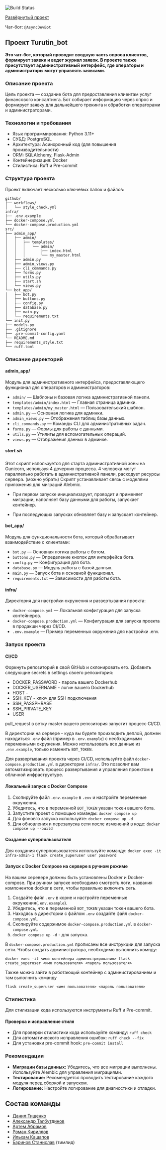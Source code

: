 ![Build Status](https://github.com/Studio-Yandex-Practicum/Turutin_bot_team_2/actions/workflows/main.yml/badge.svg)

[Развёрнутый проект](https://turutin-team2.rsateam.ru)

Чат-бот: `@AsyncDevBot`

## Проект Turutin_bot

**Это чат-бот, который проводит вводную часть опроса клиентов, формирует заявки и ведет журнал заявок. В проекте также присутствует административный интерфейс, где операторы и администраторы могут управлять заявками.**

### Описание проекта

Цель проекта — создание бота для предоставления клиентам услуг финансового консалтинга. Бот собирает информацию через опрос и формирует заявку для дальнейшего трекинга и обработки операторами и администраторами.

### Технологии и требования

* Язык программирования: Python 3.11+
* СУБД: PostgreSQL
* Архитектура: Асинхронный код (для повышения производительности)
* ORM: SQLAlchemy, Flask-Admin
* Контейнеризация: Docker
* Стилистика: Ruff и Pre-commit

### Структура проекта

Проект включает несколько ключевых папок и файлов:

```
github/
├── workflows/
│   └── style_check.yml
infra/
├── .env.example
├── docker-compose.yml
└── docker-compose.production.yml
src/
├── admin_app/
│   ├── admin/
│   │   ├── templates/
│   │   │   └── admin/
│   │   │       ├── index.html
│   │   │       └── my_master.html
│   ├── admin.py
│   ├── admin_views.py
│   ├── cli_commands.py
│   ├── forms.py
│   ├── utils.py
│   ├── start.sh
│   └── views.py
└── bot_app/
│   ├── bot.py
│   ├── buttons.py
│   ├── config.py
│   ├── database.py
│   ├── main.py
│   └── requirements.txt
└── init.py
├── models.py
├── .gitignore
├── .pre-commit-config.yaml
└── README.md
├── requirements_style.txt
└── ruff.toml
```

### Описание директорий

#### admin_app/

Модуль для административного интерфейса, предоставляющего функционал для операторов и администраторов:

* `admin/` — Шаблоны и базовая логика административной панели.
* `templates/admin/index.html` — Главная страница админки.
* `templates/admin/my_master.html` — Пользовательский шаблон.
* `admin.py` — Основная логика для админки.
* `admin_views.py` — Отображения таблиц базы данных.
* `cli_commands.py` — Команды CLI для административных задач.
* `forms.py` — Формы для работы с данными.
* `utils.py` — Утилиты для вспомогательных операций.
* `views.py` — Отображения данных в админке.

##### start.sh
Этот скрипт изпользуется для старта административной зоны на Gunicorn,
используя 4 дочерних процесса. 4 человека могут параллельно работать в административной панели, расходует ресурсы сервера. (можно убрать)
Скрипт устанавливает связь с моделями приложения для миграций Alebmic.

* При первом запуске инициализарует, проводит и применяет миграции, наполняет базу данными для работы, запускает контейнер.

* При последующих запусках обновляет базу и запускает контейнер.

#### bot_app/

Модуль для функциональности бота, который обрабатывает взаимодействие с клиентами:

* `bot.py` — Основная логика работы с ботом.
* `buttons.py` — Определение кнопок для интерфейса бота.
* `config.py` — Конфигурация для бота.
* `database.py` — Модуль работы с базой данных.
* `main.py` — Запуск бота и основной функционал.
* `requirements.txt` — Зависимости для работы бота.

#### infra/

Директория для настройки окружения и развертывания проекта:

* `docker-compose.yml` — Локальная конфигурация для запуска контейнеров.
* `docker-compose.production.yml` — Конфигурация для запуска проекта в продакшн через CI/CD.
* `.env.example` — Пример переменных окружения для настройки .env.

### Запуск проекта

#### CI/CD
Форкнуть репозиторий в свой GitHub и склонировать его.
Добавить следующие secrets в settings своего репозитория:
 - DOCKER_PASSWORD - пароль вашего Dockerhub
 - DOCKER_USERNAME - логин вашего Dockerhub
 - HOST - 
 - SSH_KEY - ключ для SSH подключения
 - SSH_PASSPHRASE
 - SSH_PRIVATE_KEY
 - USER

pull_request в ветку master вашего репозитория запустит процесс CI/CD.

В директории на сервере - куда вы будете проихводить деплой, должен находиться `.env` файл (пример в `.env.example`) с необходимыми переменными окружения.
Можно использовать все данные из `.env.example`, только изменить `BOT_TOKEN`.

Для развертывания проекта через CI/CD, используйте файл `docker-compose.production.yml` в директории `infra/`. Это позволит вам автоматизировать процесс развертывания и управления проектом в облачной инфраструктуре.

#### Локальный запуск с Docker Compose

1. Скопируйте файл `.env.example` в `.env` и настройте переменные окружения.
2. Убедитесь, что в переменной `BOT_TOKEN` указан токен вашего бота.
3. Запустите проект с помощью команды: `docker compose up`
4. Для фоновго запуска используйте: `docker compose up -d`
5. Для обновления и перезапуска сети после изменений в коде: `docker compose up --build`

#### Создание суперпользователя

Для создания суперпользователя используйте команду: `docker exec -it infra-admin-1 flask create_superuser user password`

#### Запуск с Docker Compose на сервере в ручном режиме

На вашем серевере должны быть установлены Docker и Docker-compose.
При ручном запуске необходимо смотреть логи, названия компонентов docker в сети, чтобы правильно включить сеть.

1. Создайте файл `.env` в корне и настройте переменные окружения(`.env.example`).
2. Убедитесь, что в переменной `BOT_TOKEN` указан токен вашего бота.
3. Находясь в директории с файлом `.env` создайте файл `docker-compose.yml`.
4. Скопируйте содержимое `docker-compose.production.yml` в `docker-compose.yml`.
5. `docker compose up -d` - для запуска.

В `docker-compose.production.yml` прописаны все инструкции для запуска сети.
Чтобы создать администратора, необходимо выполнить комнду:
```shell
docker exec -it <имя контейнера администрирования> flask create_superuser <имя пользователя> <пароль пользователя>
```
Также можно зайти в работающий контейнер с администированием и там выполнить команду
```shell
flask create_superuser <имя пользователя> <пароль пользователя>
```

### Стилистика

Для стилизации кода используются инструменты Ruff и Pre-commit.

#### Проверка и исправление стиля

* Для проверки стилистики кода используйте команду: `ruff check`
* Для автоматического исправления ошибок: `ruff check --fix`
* Для установки pre-commit hook: `pre-commit install`

### Рекомендации

* **Миграции базы данных:** Убедитесь, что все миграции выполнены. Используйте Alembic для управления миграциями.
* **Тестирование:** Рекомендуется проводить тестирование каждого модуля перед сборкой и запуском.
* **Логирование:** Настройте логирование для диагностики и отладки.

## Состав команды
* [Данил Тищенко](https://github.com/tttriggered)
* [Александр Талбутдинов](https://github.com/Aleksandr-Talbutdinov)
* [Артем Абрамов](https://github.com/the-world-at-large)
* [Роман Кириллов](https://github.com/RoMario-aii)
* [Ильхам Кашапов](https://github.com/Ilx-k)
* [Баринов Станислав](https://github.com/hixwizard) (тимлид)
